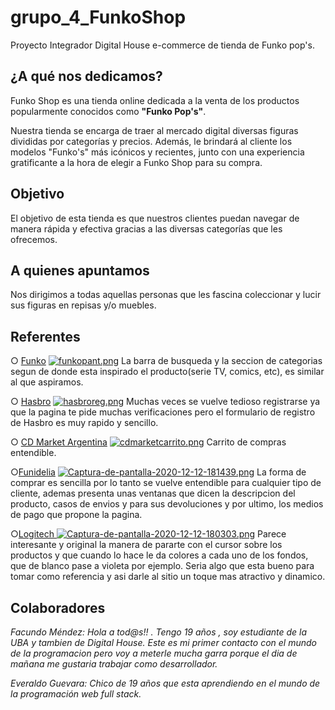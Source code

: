 # grupo_4_FunkoShop
Proyecto Integrador Digital House e-commerce de tienda de Funko pop's.

##   ¿A qué nos dedicamos?

Funko Shop es una tienda online dedicada a la venta de los productos popularmente conocidos como **"Funko Pop's"**.

Nuestra tienda se encarga de traer al mercado digital diversas figuras divididas por categorías y precios. Además, le brindará al cliente los modelos "Funko's" más icónicos y recientes, junto con una experiencia gratificante a la hora de elegir a Funko Shop para su compra.
## Objetivo

El objetivo de esta tienda es que nuestros clientes puedan navegar de manera rápida y efectiva gracias a las diversas categorías que les ofrecemos.
##  A quienes apuntamos

Nos dirigimos a todas aquellas personas que les fascina coleccionar y lucir sus figuras en repisas y/o muebles.
## Referentes
○ [Funko](https://www.funko.com/ "Funko") 
[![funkopant.png](https://i.postimg.cc/jSyzKKkP/funkopant.png)](https://postimg.cc/qNMtxfrv)
La barra de busqueda y la seccion de categorias segun de donde esta inspirado el producto(serie TV, comics, etc), es similar al que aspiramos.

 ○ [Hasbro](https://www.tiendahasbro.com/ "Hasbro")
[![hasbroreg.png](https://i.postimg.cc/5NYrBY6J/hasbroreg.png)](https://postimg.cc/HVm3HLwv)
Muchas veces se vuelve tedioso registrarse ya que la pagina te pide muchas verificaciones pero el formulario de registro de Hasbro es muy rapido y sencillo.

 ○ [CD Market Argentina](https://www.cdmarket.com.ar/ "CD Market Argentina")
 [![cdmarketcarrito.png](https://i.postimg.cc/k4ZgHR9C/cdmarketcarrito.png)](https://postimg.cc/R67m6FNp)
 Carrito de compras  entendible.
 
 ○[Funidelia](https://www.funidelia.com.ar/ "Funidelia")
 [![Captura-de-pantalla-2020-12-12-181439.png](https://i.postimg.cc/Vvb1SzTW/Captura-de-pantalla-2020-12-12-181439.png)](https://postimg.cc/RJ92yxvW)
 La forma de comprar es sencilla por lo tanto se vuelve entendible para cualquier tipo de cliente, ademas presenta unas ventanas que dicen la descripcion del producto, casos de envios y para sus devoluciones y por ultimo, los medios de pago que propone la pagina.
  
  ○[Logitech ](https://www.logitechstore.com.ar/?gclid=Cj0KCQiA8dH-BRD_ARIsAC24umYNxRf_ZSy00NevJFsFTkJEfeQJhWQ5kvW26SMMwyJLLDraSlIUZe8aAmucEALw_wcB "Logitech ")
  [![Captura-de-pantalla-2020-12-12-180303.png](https://i.postimg.cc/yxnxP1n4/Captura-de-pantalla-2020-12-12-180303.png)](https://postimg.cc/tnZ9RHL2)
  Parece interesante y original la manera de pararte con el cursor sobre los productos y  que cuando lo hace le da colores a cada uno de los fondos, que de blanco pase a violeta por ejemplo. Seria algo que esta bueno para tomar como referencia y asi darle al sitio un toque mas atractivo y dinamico. 
##  Colaboradores

*Facundo Méndez:  Hola a tod@s!! . Tengo 19 años , soy estudiante de la UBA y tambien  de Digital House. Este es mi primer contacto con el mundo de la programacion pero  voy a meterle mucha garra porque el dia de mañana me gustaria trabajar como desarrollador.*

*Everaldo Guevara: Chico de 19 años que esta aprendiendo en el mundo de la programación web full stack.*
